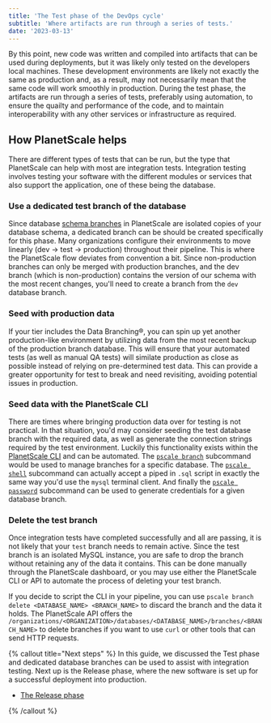 ```yaml
---
title: 'The Test phase of the DevOps cycle'
subtitle: 'Where artifacts are run through a series of tests.'
date: '2023-03-13'
---
```


By this point, new code was written and compiled into artifacts that can be used during deployments, but it was likely only tested on the developers local machines. These development environments are likely not exactly the same as production and, as a result, may not necessarily mean that the same code will work smoothly in production. During the test phase, the artifacts are run through a series of tests, preferably using automation, to ensure the quailty and performance of the code, and to maintain interoperability with any other services or infrastructure as required.

## How PlanetScale helps

There are different types of tests that can be run, but the type that PlanetScale can help with most are integration tests. Integration testing involves testing your software with the different modules or services that also support the application, one of these being the database.

### Use a dedicated test branch of the database

Since database [schema branches](/docs/concepts/branching) in PlanetScale are isolated copies of your database schema, a dedicated branch can be should be created specifically for this phase. Many organizations configure their environments to move linearly (dev → test → production) throughout their pipeline. This is where the PlanetScale flow deviates from convention a bit. Since non-production branches can only be merged with production branches, and the dev branch (which is non-production) contains the version of our schema with the most recent changes, you'll need to create a branch from the `dev` database branch.

### Seed with production data

If your tier includes the Data Branching®, you can spin up yet another production-like environment by utilizing data from the most recent backup of the production branch database. This will ensure that your automated tests (as well as manual QA tests) will similate production as close as possible instead of relying on pre-determined test data. This can provide a greater opportunity for test to break and need revisiting, avoiding potential issues in production.

### Seed data with the PlanetScale CLI

There are times where bringing production data over for testing is not practical. In that situation, you'd may consider seeding the test database branch with the required data, as well as generate the connection strings required by the test environment. Luckily this functionality exists within the [PlanetScale CLI](/docs/concepts/planetscale-environment-setup) and can be automated. The [`pscale branch`](/docs/reference/branch) subcommand would be used to manage branches for a specific database. The [`pscale shell`](/docs/reference/shell) subcommand can actually accept a piped in `.sql` script in exactly the same way you'd use the `mysql` terminal client. And finally the [`pscale password`](/docs/reference/password) subcommand can be used to generate credentials for a given database branch.

### Delete the test branch

Once integration tests have completed successfully and all are passing, it is not likely that your `test` branch needs to remain active. Since the test branch is an isolated MySQL instance, you are safe to drop the branch without retaining any of the data it contains. This can be done manually through the PlanetScale dashboard, or you may use either the PlanetScale CLI or API to automate the process of deleting your test branch.

If you decide to script the CLI in your pipeline, you can use `pscale branch delete <DATABASE_NAME> <BRANCH_NAME>` to discard the branch and the data it holds. The PlanetScale API offers the `/organizations/<ORGANIZATION>/databases/<DATABASE_NAME>/branches/<BRANCH_NAME>` to delete branches if you want to use `curl` or other tools that can send HTTP requests.

{% callout title="Next steps" %} In this guide, we discussed the Test phase and dedicated database branches can be used to assist with integration testing. Next up is the Release phase, where the new software is set up for a successful deployment into production.

- [The Release phase](/docs/devops/the-release-phase-of-devops)

{% /callout %}
